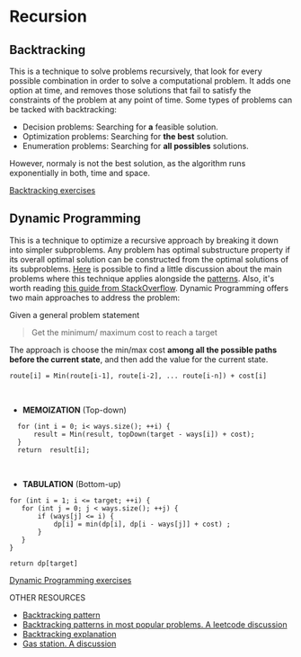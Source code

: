 # Recursion

## Backtracking
This is a technique to solve problems recursively, that look for every possible combination in order to solve a computational problem. It adds one option at time, and removes those solutions that fail to satisfy the constraints of the problem at any point of time.
Some types of problems can be tacked with backtracking:
- Decision problems: Searching for **a** feasible solution.
- Optimization problems: Searching for **the best** solution. 
- Enumeration problems: Searching for **all possibles** solutions.

However, normaly is not the best solution, as the algorithm runs exponentially in both, time and space. 

[Backtracking exercises](https://github.com/Luisa13/Algorithms/tree/main/Algorithms/RecursionAndDynamicP/exercises/recursion)

## Dynamic Programming
This is a technique to optimize a recursive approach by breaking it down into simpler subproblems. 
Any problem has optimal substructure property if its overall optimal solution can be constructed from the optimal solutions of its subproblems.
[Here](https://leetcode.com/discuss/general-discussion/662866/Dynamic-Programming-for-Practice-Problems-Patterns-and-Sample-Solutions) is possible to find a little discussion about the main problems where this technique applies alongside the [patterns](https://leetcode.com/discuss/general-discussion/458695/dynamic-programming-patterns). Also, it's worth reading [this guide from StackOverflow](https://stackoverflow.blog/2022/01/31/the-complete-beginners-guide-to-dynamic-programming/). Dynamic Programming offers two main approaches to address the problem:

Given a general problem statement
> Get the minimum/ maximum cost to reach a target

The approach is choose the min/max cost **among all the possible paths before the current state**, and then add the value for the current state.
```
route[i] = Min(route[i-1], route[i-2], ... route[i-n]) + cost[i]
```

</br>

- **MEMOIZATION** (Top-down)
```
  for (int i = 0; i< ways.size(); ++i) {
      result = Min(result, topDown(target - ways[i]) + cost);
  }
  return  result[i];
```


</br>

- **TABULATION** (Bottom-up)
```
for (int i = 1; i <= target; ++i) {
   for (int j = 0; j < ways.size(); ++j) {
       if (ways[j] <= i) {
           dp[i] = min(dp[i], dp[i - ways[j]] + cost) ;
       }
   }
}
 
return dp[target]
```


[Dynamic Programming exercises](https://github.com/Luisa13/Algorithms/tree/main/Algorithms/RecursionAndDynamicP/exercises/dynamicProgramming)


OTHER RESOURCES

- [Backtracking pattern](https://medium.com/leetcode-patterns/leetcode-pattern-3-backtracking-5d9e5a03dc26)
- [Backtracking patterns in most popular problems. A leetcode discussion](https://leetcode.com/problems/permutations/discuss/18239/a-general-approach-to-backtracking-questions-in-java-subsets-permutations-combination-sum-palindrome-partioning)
- [Backtracking explanation](https://www.programiz.com/dsa/backtracking-algorithm)
- [Gas station. A discussion](https://leetcode.com/problems/gas-station/discuss/1705957/Java-A-very-detailed-explanation-or-Intuition-behind-logic-or-Brute-Force-to-Optimised)
